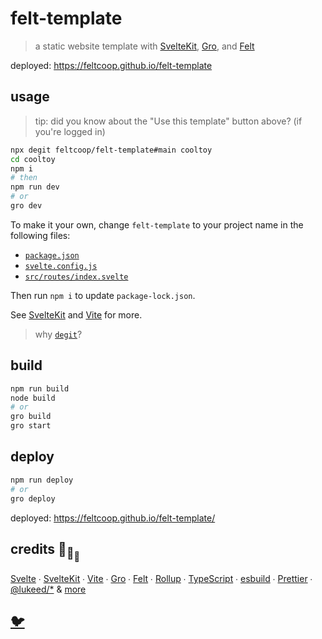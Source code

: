 # felt-template

> a static website template with [SvelteKit](https://github.com/sveltejs/kit),
> [Gro](https://github.com/feltcoop/gro), and [Felt](https://github.com/feltcoop/felt)

deployed: <https://feltcoop.github.io/felt-template>

## usage

> tip: did you know about the "Use this template" button above? (if you're logged in)

```bash
npx degit feltcoop/felt-template#main cooltoy
cd cooltoy
npm i
# then
npm run dev
# or
gro dev
```

To make it your own, change `felt-template` to your project name in the following files:

- [`package.json`](package.json)
- [`svelte.config.js`](svelte.config.js)
- [`src/routes/index.svelte`](src/routes/index.svelte)

Then run `npm i` to update `package-lock.json`.

See [SvelteKit](https://github.com/sveltejs/kit)
and [Vite](https://github.com/vitejs/vite) for more.

> why [`degit`](https://github.com/Rich-Harris/degit)?

## build

```bash
npm run build
node build
# or
gro build
gro start
```

## deploy

```bash
npm run deploy
# or
gro deploy
```

deployed: <https://feltcoop.github.io/felt-template/>

## credits 🐢<sub>🐢</sub><sub><sub>🐢</sub></sub>

[Svelte](https://github.com/sveltejs/svelte) ∙
[SvelteKit](https://github.com/sveltejs/kit) ∙
[Vite](https://github.com/vitejs/vite) ∙
[Gro](https://github.com/feltcoop/gro) ∙
[Felt](https://github.com/feltcoop/felt) ∙
[Rollup](https://github.com/rollup/rollup) ∙
[TypeScript](https://github.com/microsoft/TypeScript) ∙
[esbuild](https://github.com/evanw/esbuild) ∙
[Prettier](https://github.com/prettier/prettier) ∙
[@lukeed\/\*](https://github.com/lukeed)
& [more](package.json)

## [🐦](https://en.wikipedia.org/wiki/Free_and_open-source_software)
